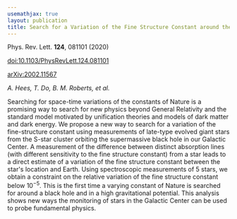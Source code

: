 ```yaml
---
usemathjax: true
layout: publication
title: Search for a Variation of the Fine Structure Constant around the Supermassive Black Hole in Our Galactic Center
---
```


Phys. Rev. Lett. **124**, 081101 (2020)

[doi:10.1103/PhysRevLett.124.081101](http://dx.doi.org/10.1103/PhysRevLett.124.081101)

[arXiv:2002.11567](http://arxiv.org/abs/2002.11567)

_A. Hees, T. Do, B. M. Roberts, _et al.__


Searching for space-time variations of the constants of Nature is a promising way to search for new physics beyond General Relativity and the standard model motivated by unification theories and models of dark matter and dark energy. We propose a new way to search for a variation of the fine-structure constant using measurements of late-type evolved giant stars from the S-star cluster orbiting the supermassive black hole in our Galactic Center. A measurement of the difference between distinct absorption lines (with different sensitivity to the fine structure constant) from a star leads to a direct estimate of a variation of the fine structure constant between the star's location and Earth. Using spectroscopic measurements of 5 stars, we obtain a constraint on the relative variation of the fine structure constant below $10^{-5}$. This is the first time a varying constant of Nature is searched for around a black hole and in a high gravitational potential. This analysis shows new ways the monitoring of stars in the Galactic Center can be used to probe fundamental physics.

